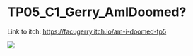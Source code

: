 # TP05_C1_Gerry_AmIDoomed?
Link to itch: https://facugerry.itch.io/am-i-doomed-tp5

<img src="https://imgs.search.brave.com/Cpg6OVVyWVl4aLn-czVxwMf-1fdi-ydCwmYbSU4NIPE/rs:fit:860:0:0:0/g:ce/aHR0cHM6Ly9pbWcx/LnBpY21peC5jb20v/b3V0cHV0L3BpYy9u/b3JtYWwvOC8zLzgv/OS8xMTg2OTgzOF8x/NjZmZi5naWY.gif">
